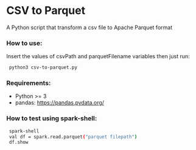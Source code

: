 # CSV to Parquet
A Python script that transform a csv file to Apache Parquet format

### How to use:
  Insert the values of csvPath and parquetFilename variables then just run:
 ```sh
  python3 csv-to-parquet.py
 ```

### Requirements:
  - Python >= 3
  - pandas: https://pandas.pydata.org/

### How to test using spark-shell:
```sh
 spark-shell
 val df = spark.read.parquet("parquet filepath")
 df.show
```
